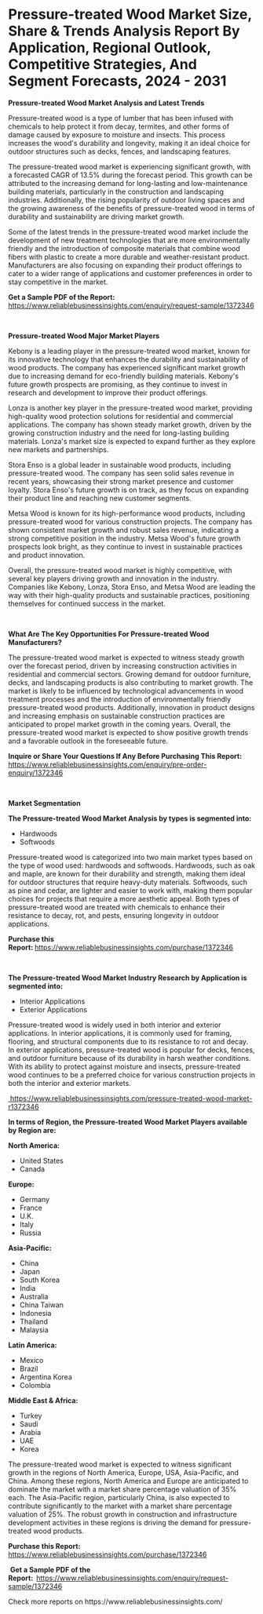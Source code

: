 <p><h1>Pressure-treated Wood Market Size, Share & Trends Analysis Report By Application, Regional Outlook, Competitive Strategies, And Segment Forecasts, 2024 - 2031</h1></p><p><strong>Pressure-treated Wood Market Analysis and Latest Trends</strong></p>
<p><p>Pressure-treated wood is a type of lumber that has been infused with chemicals to help protect it from decay, termites, and other forms of damage caused by exposure to moisture and insects. This process increases the wood's durability and longevity, making it an ideal choice for outdoor structures such as decks, fences, and landscaping features.</p><p>The pressure-treated wood market is experiencing significant growth, with a forecasted CAGR of 13.5% during the forecast period. This growth can be attributed to the increasing demand for long-lasting and low-maintenance building materials, particularly in the construction and landscaping industries. Additionally, the rising popularity of outdoor living spaces and the growing awareness of the benefits of pressure-treated wood in terms of durability and sustainability are driving market growth.</p><p>Some of the latest trends in the pressure-treated wood market include the development of new treatment technologies that are more environmentally friendly and the introduction of composite materials that combine wood fibers with plastic to create a more durable and weather-resistant product. Manufacturers are also focusing on expanding their product offerings to cater to a wider range of applications and customer preferences in order to stay competitive in the market.</p></p>
<p><strong>Get a Sample PDF of the Report:&nbsp;</strong> <a href="https://www.reliablebusinessinsights.com/enquiry/request-sample/1372346">https://www.reliablebusinessinsights.com/enquiry/request-sample/1372346</a></p>
<p>&nbsp;</p>
<p><strong>Pressure-treated Wood Major Market Players</strong></p>
<p><p>Kebony is a leading player in the pressure-treated wood market, known for its innovative technology that enhances the durability and sustainability of wood products. The company has experienced significant market growth due to increasing demand for eco-friendly building materials. Kebony's future growth prospects are promising, as they continue to invest in research and development to improve their product offerings.</p><p>Lonza is another key player in the pressure-treated wood market, providing high-quality wood protection solutions for residential and commercial applications. The company has shown steady market growth, driven by the growing construction industry and the need for long-lasting building materials. Lonza's market size is expected to expand further as they explore new markets and partnerships.</p><p>Stora Enso is a global leader in sustainable wood products, including pressure-treated wood. The company has seen solid sales revenue in recent years, showcasing their strong market presence and customer loyalty. Stora Enso's future growth is on track, as they focus on expanding their product line and reaching new customer segments.</p><p>Metsa Wood is known for its high-performance wood products, including pressure-treated wood for various construction projects. The company has shown consistent market growth and robust sales revenue, indicating a strong competitive position in the industry. Metsa Wood's future growth prospects look bright, as they continue to invest in sustainable practices and product innovation.</p><p>Overall, the pressure-treated wood market is highly competitive, with several key players driving growth and innovation in the industry. Companies like Kebony, Lonza, Stora Enso, and Metsa Wood are leading the way with their high-quality products and sustainable practices, positioning themselves for continued success in the market.</p></p>
<p>&nbsp;</p>
<p><strong>What Are The Key Opportunities For Pressure-treated Wood Manufacturers?</strong></p>
<p><p>The pressure-treated wood market is expected to witness steady growth over the forecast period, driven by increasing construction activities in residential and commercial sectors. Growing demand for outdoor furniture, decks, and landscaping products is also contributing to market growth. The market is likely to be influenced by technological advancements in wood treatment processes and the introduction of environmentally friendly pressure-treated wood products. Additionally, innovation in product designs and increasing emphasis on sustainable construction practices are anticipated to propel market growth in the coming years. Overall, the pressure-treated wood market is expected to show positive growth trends and a favorable outlook in the foreseeable future.</p></p>
<p><strong>Inquire or Share Your Questions If Any Before Purchasing This Report:</strong> <a href="https://www.reliablebusinessinsights.com/enquiry/pre-order-enquiry/1372346">https://www.reliablebusinessinsights.com/enquiry/pre-order-enquiry/1372346</a></p>
<p>&nbsp;</p>
<p><strong>Market Segmentation</strong></p>
<p><strong>The Pressure-treated Wood Market Analysis by types is segmented into:</strong></p>
<p><ul><li>Hardwoods</li><li>Softwoods</li></ul></p>
<p><p>Pressure-treated wood is categorized into two main market types based on the type of wood used: hardwoods and softwoods. Hardwoods, such as oak and maple, are known for their durability and strength, making them ideal for outdoor structures that require heavy-duty materials. Softwoods, such as pine and cedar, are lighter and easier to work with, making them popular choices for projects that require a more aesthetic appeal. Both types of pressure-treated wood are treated with chemicals to enhance their resistance to decay, rot, and pests, ensuring longevity in outdoor applications.</p></p>
<p><strong>Purchase this Report:&nbsp;</strong><a href="https://www.reliablebusinessinsights.com/purchase/1372346">https://www.reliablebusinessinsights.com/purchase/1372346</a></p>
<p>&nbsp;</p>
<p><strong>The Pressure-treated Wood Market Industry Research by Application is segmented into:</strong></p>
<p><ul><li>Interior Applications</li><li>Exterior Applications</li></ul></p>
<p><p>Pressure-treated wood is widely used in both interior and exterior applications. In interior applications, it is commonly used for framing, flooring, and structural components due to its resistance to rot and decay. In exterior applications, pressure-treated wood is popular for decks, fences, and outdoor furniture because of its durability in harsh weather conditions. With its ability to protect against moisture and insects, pressure-treated wood continues to be a preferred choice for various construction projects in both the interior and exterior markets.</p></p>
<p><a href="https://www.reliablebusinessinsights.com/pressure-treated-wood-market-r1372346">&nbsp;https://www.reliablebusinessinsights.com/pressure-treated-wood-market-r1372346</a></p>
<p><strong>In terms of Region, the Pressure-treated Wood Market Players available by Region are:</strong></p>
<p>
    <p> <strong> North America: </strong>
        <ul>
            <li>United States</li>
            <li>Canada</li>
        </ul>
        </p> 
    <p> <strong> Europe: </strong>
        <ul>
            <li>Germany</li>
            <li>France</li>
            <li>U.K.</li>
            <li>Italy</li>
            <li>Russia</li>
        </ul>
        </p> 
    <p> <strong> Asia-Pacific: </strong>
        <ul>
            <li>China</li>
            <li>Japan</li>
            <li>South Korea</li>
            <li>India</li>
            <li>Australia</li>
            <li>China Taiwan</li>
            <li>Indonesia</li>
            <li>Thailand</li>
            <li>Malaysia</li>
        </ul>
        </p> 
    <p> <strong> Latin America: </strong>
        <ul>
            <li>Mexico</li>
            <li>Brazil</li>
            <li>Argentina Korea</li>
            <li>Colombia</li>
        </ul>
        </p> 
    <p> <strong> Middle East & Africa: </strong>
        <ul>
            <li>Turkey</li>
            <li>Saudi</li>
            <li>Arabia</li>
            <li>UAE</li>
            <li>Korea</li>
        </ul>
    </p>
    </p>
<p><p>The pressure-treated wood market is expected to witness significant growth in the regions of North America, Europe, USA, Asia-Pacific, and China. Among these regions, North America and Europe are anticipated to dominate the market with a market share percentage valuation of 35% each. The Asia-Pacific region, particularly China, is also expected to contribute significantly to the market with a market share percentage valuation of 25%. The robust growth in construction and infrastructure development activities in these regions is driving the demand for pressure-treated wood products.</p></p>
<p><strong>Purchase this Report: </strong><a href="https://www.reliablebusinessinsights.com/purchase/1372346">https://www.reliablebusinessinsights.com/purchase/1372346</a></p>
<p>&nbsp;<strong>Get a Sample PDF of the Report:&nbsp;&nbsp;</strong><a href="https://www.reliablebusinessinsights.com/enquiry/request-sample/1372346">https://www.reliablebusinessinsights.com/enquiry/request-sample/1372346</a></p>
<p><strong></strong></p>
<p>Check more reports on https://www.reliablebusinessinsights.com/</p>